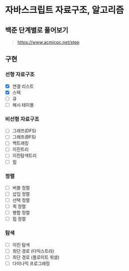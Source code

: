 # 자바스크립트 자료구조, 알고리즘
## 백준 단계별로 풀어보기
> https://www.acmicpc.net/step

## 구현
### 선형 자료구조
- [x] 연결 리스트
- [x] 스택
- [ ] 큐
- [ ] 해시 테이블

### 비선형 자료구조
- [ ] 그래프(DFS)
- [ ] 그래프(BFS)
- [ ] 백트래킹
- [ ] 이진트리
- [ ] 이진탐색트리
- [ ] 힙

### 정렬
- [ ] 버블 정렬
- [ ] 삽입 정렬
- [ ] 선택 정렬
- [ ] 퀵 정렬
- [ ] 병합 정렬
- [ ] 힙 정렬

### 탐색
- [ ] 이진 탐색
- [ ] 최단 경로 (다익스트라)
- [ ] 최단 경로 (플로이트 워셜)
- [ ] 다이나믹 프로그래밍
